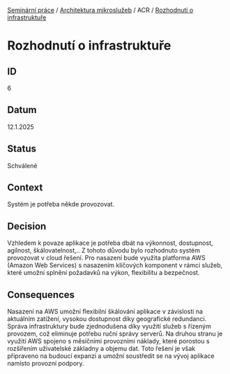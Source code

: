 [Seminární práce](../../../README.md) / [Architektura mikroslužeb](../../README.md) / ACR / [Rozhodnutí o infrastruktuře](README.md)

# Rozhodnutí o infrastruktuře

## ID
6

## Datum
12.1.2025

## Status
Schválené

## Context
Systém je potřeba někde provozovat.

## Decision
Vzhledem k povaze aplikace je potřeba dbát na výkonnost, dostupnost, agilnost, škálovatelnost,.. Z tohoto důvodu bylo rozhodnuto systém provozovat v cloud řešení.
Pro nasazení bude využita platforma AWS (Amazon Web Services) s nasazením klíčových komponent v rámci služeb, které umožní splnění požadavků na výkon, flexibilitu a bezpečnost. 

## Consequences
Nasazení na AWS umožní flexibilní škálování aplikace v závislosti na aktuálním zatížení, vysokou dostupnost díky geografické redundanci. Správa infrastruktury bude zjednodušena díky využití služeb s řízeným provozem, což eliminuje potřebu ruční správy serverů. Na druhou stranu je využití AWS spojeno s měsíčními provozními náklady, které porostou s rozšířením uživatelské základny a objemu dat. Toto řešení je však připraveno na budoucí expanzi a umožní soustředit se na vývoj aplikace namísto provozní podpory.
